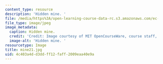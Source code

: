 ```yaml
---
content_type: resource
description: 'Hidden mine. '
file: /media/https%3A/open-learning-course-data-rc.s3.amazonaws.com/ec-s06-design-for-demining-spring-2007/4c403a4dd3ddff12faff2009eaa40e9a_mine21.jpg
file_type: image/jpeg
image_metadata:
  caption: Hidden mine.
  credit: 'Credit: Image courtesy of MIT OpenCourseWare, course staff, and students.'
  image-alt: 'Hidden mine. '
resourcetype: Image
title: mine21.jpg
uid: 4c403a4d-d3dd-ff12-faff-2009eaa40e9a
---
```

